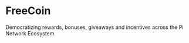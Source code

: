 # FreeCoin
Democratizing rewards, bonuses, giveaways and incentives across the Pi Network Ecosystem.
